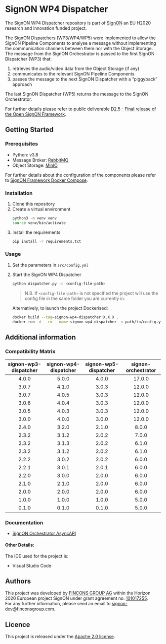 # SignON WP4 Dispatcher
The SignON WP4 Dispatcher repository is part of [SignON](https://signon-project.eu/) an EU H2020 research and innovation funded project.  

The SignON Dispatchers (WP3/WP4/WP5) were implemented to allow the SignON Pipeline Components to analyse a message without implementing the communication channels between them nor with the Object Storage.  
The message from the SignON Orchestrator is passed to the first SignON Dispatcher (WP3) that:
1. retrieves the audio/video data from the Object Storage (if any)
2. communicates to the relevant SignON Pipeline Components
3. passes the message to the next SignON Dispatcher with a “piggyback” approach

The last SignON Dispatcher (WP5) returns the message to the SignON Orchestrator.

For further details please refer to public deliverable [D2.5 - Final release of the Open SignON Framework](https://signon-project.eu/publications/public-deliverables/).

## Getting Started

### Prerequisites
- Python: v3.8
- Message Broker: [RabbitMQ](https://www.rabbitmq.com/)
- Object Storage: [MinIO](https://min.io/)

For further details about the configuration of the components please refer to [SignON Framework Docker Compose](https://github.com/signon-project/wp2-framework-docker-compose).

### Installation 
1. Clone this repository
2. Create a virtual environment
    ```bash
    python3 -m venv venv
    source venv/bin/activate
    ```
3. Install the requirements
    ```bash
    pip install -r requirements.txt
    ```

### Usage
1. Set the parameters in `src/config.yml`
2. Start the SignON WP4 Dispatcher
    ```bash
    python dispatcher.py -c <config-file-path>
    ```
    > N.B. If ```<config-file-path>``` is not specified the project will use the config file in the same folder you are currently in.

    Alternatively, to launch the project Dockerised:
    ```bash
    docker build --tag=signon-wp4-dispatcher:X.X.X .
    docker run -d --rm --name signon-wp4-dispatcher -v path/to/config.yml:/config.yml signon-wp4-dispatcher:X.X.X

## Additional information

### Compatibility Matrix

| signon-wp3-dispatcher | signon-wp4-dispatcher | signon-wp5-dispatcher | signon-orchestrator |
|:---------------------:|:---------------------:|:---------------------:|:-------------------:|
|         4.0.0         |         5.0.0         |         4.0.0         |        17.0.0       |
|         3.0.7         |         4.1.0         |         3.0.3         |        12.0.0       |
|         3.0.7         |         4.0.5         |         3.0.3         |        12.0.0       |
|         3.0.6         |         4.0.4         |         3.0.3         |        12.0.0       |
|         3.0.5         |         4.0.3         |         3.0.3         |        12.0.0       |
|         3.0.0         |         4.0.0         |         3.0.0         |        12.0.0       |
|         2.4.0         |         3.2.0         |         2.1.0         |        8.0.0        |
|         2.3.2         |         3.1.2         |         2.0.2         |        7.0.0        |
|         2.3.2         |         3.1.3         |         2.0.2         |        6.1.0        |
|         2.3.2         |         3.1.2         |         2.0.2         |        6.1.0        |
|         2.2.2         |         3.0.2         |         2.0.2         |        6.0.0        |
|         2.2.1         |         3.0.1         |         2.0.1         |        6.0.0        |
|         2.2.0         |         3.0.0         |         2.0.0         |        6.0.0        |
|         2.1.0         |         2.1.0         |         2.0.0         |        6.0.0        |
|         2.0.0         |         2.0.0         |         2.0.0         |        6.0.0        |
|         1.0.0         |         1.0.0         |         1.0.0         |        5.0.0        |
|         0.1.0         |         0.1.0         |         0.1.0         |        5.0.0        |


### Documentation 
- [SignON Orchestrator AsyncAPI](https://github.com/signon-project/wp2-signon-orchestrator-asyncapi/blob/master/docs/markdown/asyncapi.md)

#### Other Details:
The IDE used for the project is:
- Visual Studio Code

## Authors
This project was developed by [FINCONS GROUP AG](https://www.finconsgroup.com/) within the Horizon 2020 European project SignON under grant agreement no. [101017255](https://doi.org/10.3030/101017255).  
For any further information, please send an email to [signon-dev@finconsgroup.com](mailto:signon-dev@finconsgroup.com).

## Licence
This project is released under the [Apache 2.0 license](https://www.apache.org/licenses/LICENSE-2.0.html).
